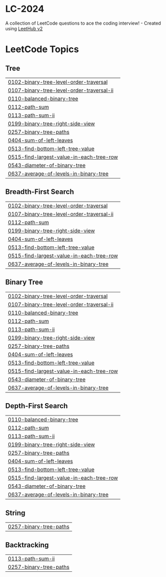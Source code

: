 # LC-2024
A collection of LeetCode questions to ace the coding interview! - Created using [LeetHub v2](https://github.com/arunbhardwaj/LeetHub-2.0)

<!---LeetCode Topics Start-->
# LeetCode Topics
## Tree
|  |
| ------- |
| [0102-binary-tree-level-order-traversal](https://github.com/yzJean/LC-2024/tree/master/0102-binary-tree-level-order-traversal) |
| [0107-binary-tree-level-order-traversal-ii](https://github.com/yzJean/LC-2024/tree/master/0107-binary-tree-level-order-traversal-ii) |
| [0110-balanced-binary-tree](https://github.com/yzJean/LC-2024/tree/master/0110-balanced-binary-tree) |
| [0112-path-sum](https://github.com/yzJean/LC-2024/tree/master/0112-path-sum) |
| [0113-path-sum-ii](https://github.com/yzJean/LC-2024/tree/master/0113-path-sum-ii) |
| [0199-binary-tree-right-side-view](https://github.com/yzJean/LC-2024/tree/master/0199-binary-tree-right-side-view) |
| [0257-binary-tree-paths](https://github.com/yzJean/LC-2024/tree/master/0257-binary-tree-paths) |
| [0404-sum-of-left-leaves](https://github.com/yzJean/LC-2024/tree/master/0404-sum-of-left-leaves) |
| [0513-find-bottom-left-tree-value](https://github.com/yzJean/LC-2024/tree/master/0513-find-bottom-left-tree-value) |
| [0515-find-largest-value-in-each-tree-row](https://github.com/yzJean/LC-2024/tree/master/0515-find-largest-value-in-each-tree-row) |
| [0543-diameter-of-binary-tree](https://github.com/yzJean/LC-2024/tree/master/0543-diameter-of-binary-tree) |
| [0637-average-of-levels-in-binary-tree](https://github.com/yzJean/LC-2024/tree/master/0637-average-of-levels-in-binary-tree) |
## Breadth-First Search
|  |
| ------- |
| [0102-binary-tree-level-order-traversal](https://github.com/yzJean/LC-2024/tree/master/0102-binary-tree-level-order-traversal) |
| [0107-binary-tree-level-order-traversal-ii](https://github.com/yzJean/LC-2024/tree/master/0107-binary-tree-level-order-traversal-ii) |
| [0112-path-sum](https://github.com/yzJean/LC-2024/tree/master/0112-path-sum) |
| [0199-binary-tree-right-side-view](https://github.com/yzJean/LC-2024/tree/master/0199-binary-tree-right-side-view) |
| [0404-sum-of-left-leaves](https://github.com/yzJean/LC-2024/tree/master/0404-sum-of-left-leaves) |
| [0513-find-bottom-left-tree-value](https://github.com/yzJean/LC-2024/tree/master/0513-find-bottom-left-tree-value) |
| [0515-find-largest-value-in-each-tree-row](https://github.com/yzJean/LC-2024/tree/master/0515-find-largest-value-in-each-tree-row) |
| [0637-average-of-levels-in-binary-tree](https://github.com/yzJean/LC-2024/tree/master/0637-average-of-levels-in-binary-tree) |
## Binary Tree
|  |
| ------- |
| [0102-binary-tree-level-order-traversal](https://github.com/yzJean/LC-2024/tree/master/0102-binary-tree-level-order-traversal) |
| [0107-binary-tree-level-order-traversal-ii](https://github.com/yzJean/LC-2024/tree/master/0107-binary-tree-level-order-traversal-ii) |
| [0110-balanced-binary-tree](https://github.com/yzJean/LC-2024/tree/master/0110-balanced-binary-tree) |
| [0112-path-sum](https://github.com/yzJean/LC-2024/tree/master/0112-path-sum) |
| [0113-path-sum-ii](https://github.com/yzJean/LC-2024/tree/master/0113-path-sum-ii) |
| [0199-binary-tree-right-side-view](https://github.com/yzJean/LC-2024/tree/master/0199-binary-tree-right-side-view) |
| [0257-binary-tree-paths](https://github.com/yzJean/LC-2024/tree/master/0257-binary-tree-paths) |
| [0404-sum-of-left-leaves](https://github.com/yzJean/LC-2024/tree/master/0404-sum-of-left-leaves) |
| [0513-find-bottom-left-tree-value](https://github.com/yzJean/LC-2024/tree/master/0513-find-bottom-left-tree-value) |
| [0515-find-largest-value-in-each-tree-row](https://github.com/yzJean/LC-2024/tree/master/0515-find-largest-value-in-each-tree-row) |
| [0543-diameter-of-binary-tree](https://github.com/yzJean/LC-2024/tree/master/0543-diameter-of-binary-tree) |
| [0637-average-of-levels-in-binary-tree](https://github.com/yzJean/LC-2024/tree/master/0637-average-of-levels-in-binary-tree) |
## Depth-First Search
|  |
| ------- |
| [0110-balanced-binary-tree](https://github.com/yzJean/LC-2024/tree/master/0110-balanced-binary-tree) |
| [0112-path-sum](https://github.com/yzJean/LC-2024/tree/master/0112-path-sum) |
| [0113-path-sum-ii](https://github.com/yzJean/LC-2024/tree/master/0113-path-sum-ii) |
| [0199-binary-tree-right-side-view](https://github.com/yzJean/LC-2024/tree/master/0199-binary-tree-right-side-view) |
| [0257-binary-tree-paths](https://github.com/yzJean/LC-2024/tree/master/0257-binary-tree-paths) |
| [0404-sum-of-left-leaves](https://github.com/yzJean/LC-2024/tree/master/0404-sum-of-left-leaves) |
| [0513-find-bottom-left-tree-value](https://github.com/yzJean/LC-2024/tree/master/0513-find-bottom-left-tree-value) |
| [0515-find-largest-value-in-each-tree-row](https://github.com/yzJean/LC-2024/tree/master/0515-find-largest-value-in-each-tree-row) |
| [0543-diameter-of-binary-tree](https://github.com/yzJean/LC-2024/tree/master/0543-diameter-of-binary-tree) |
| [0637-average-of-levels-in-binary-tree](https://github.com/yzJean/LC-2024/tree/master/0637-average-of-levels-in-binary-tree) |
## String
|  |
| ------- |
| [0257-binary-tree-paths](https://github.com/yzJean/LC-2024/tree/master/0257-binary-tree-paths) |
## Backtracking
|  |
| ------- |
| [0113-path-sum-ii](https://github.com/yzJean/LC-2024/tree/master/0113-path-sum-ii) |
| [0257-binary-tree-paths](https://github.com/yzJean/LC-2024/tree/master/0257-binary-tree-paths) |
<!---LeetCode Topics End-->